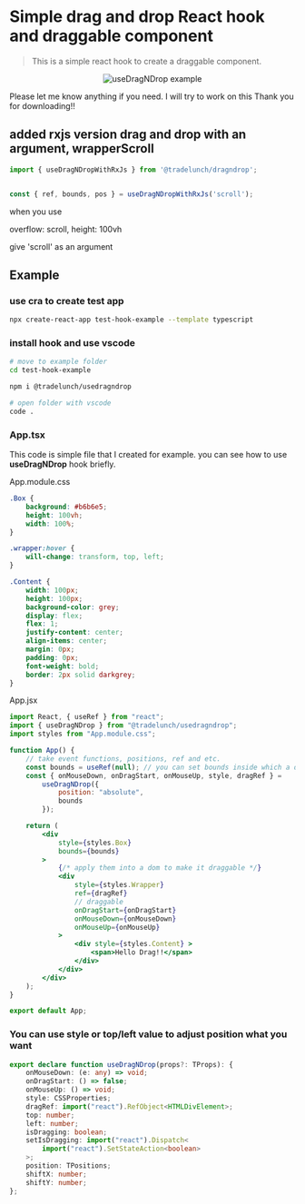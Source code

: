 # Simple drag and drop React hook and draggable component

> This is a simple react hook to create a draggable component.

<p align="center">
  <img src="https://user-images.githubusercontent.com/32627274/215250237-d04d21bd-e6bd-4761-a609-866b9307acd7.gif" alt="useDragNDrop example"/>
</p>

Please let me know anything if you need. I will try to work on this
Thank you for downloading!!

## added rxjs version drag and drop with an argument, wrapperScroll
```js
import { useDragNDropWithRxJs } from '@tradelunch/dragndrop';


const { ref, bounds, pos } = useDragNDropWithRxJs('scroll');

```
when you use 

overflow: scroll, 
height: 100vh

give 'scroll' as an argument




## Example

### use cra to create test app

```bash
npx create-react-app test-hook-example --template typescript
```

### install hook and use vscode

```bash
# move to example folder
cd test-hook-example

npm i @tradelunch/usedragndrop

# open folder with vscode
code .
```

### App.tsx

This code is simple file that I created for example. you can see how to use **useDragNDrop** hook briefly.

App.module.css
```css
.Box {
    background: #b6b6e5;
    height: 100vh;
    width: 100%;
}

.wrapper:hover {
    will-change: transform, top, left;
}

.Content {
    width: 100px;
    height: 100px;
    background-color: grey;
    display: flex;
    flex: 1;
    justify-content: center;
    align-items: center;
    margin: 0px;
    padding: 0px;
    font-weight: bold;
    border: 2px solid darkgrey;
}


```

App.jsx
```jsx
import React, { useRef } from "react";
import { useDragNDrop } from "@tradelunch/usedragndrop";
import styles from "App.module.css";

function App() {
    // take event functions, positions, ref and etc.
    const bounds = useRef(null); // you can set bounds inside which a draggable component can move 
    const { onMouseDown, onDragStart, onMouseUp, style, dragRef } =
        useDragNDrop({
            position: "absolute",
            bounds
        });

    return (
        <div
            style={styles.Box}
            bounds={bounds}
        >
            {/* apply them into a dom to make it draggable */}
            <div
                style={styles.Wrapper}
                ref={dragRef}
                // draggable
                onDragStart={onDragStart}
                onMouseDown={onMouseDown}
                onMouseUp={onMouseUp}
            >
                <div style={styles.Content} >
                    <span>Hello Drag!!</span>
                </div>
            </div>
        </div>
    );
}

export default App;
```

### You can use style or top/left value to adjust position what you want

```typescript
export declare function useDragNDrop(props?: TProps): {
    onMouseDown: (e: any) => void;
    onDragStart: () => false;
    onMouseUp: () => void;
    style: CSSProperties;
    dragRef: import("react").RefObject<HTMLDivElement>;
    top: number;
    left: number;
    isDragging: boolean;
    setIsDragging: import("react").Dispatch<
        import("react").SetStateAction<boolean>
    >;
    position: TPositions;
    shiftX: number;
    shiftY: number;
};
```
